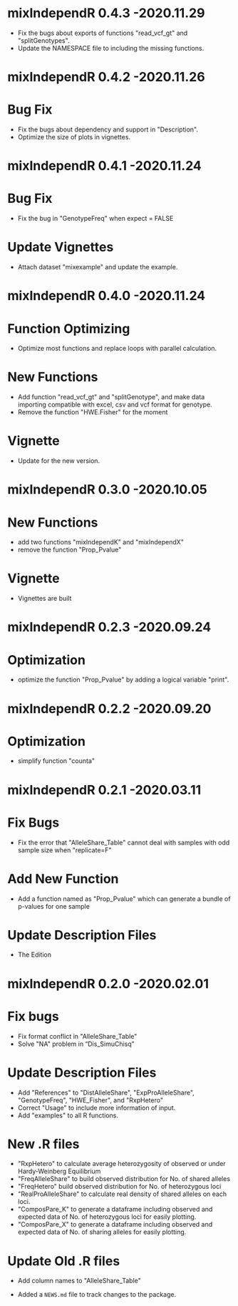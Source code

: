 # mixIndependR 0.4.3 -2020.11.29
- Fix the bugs about exports of functions "read_vcf_gt" and "splitGenotypes".
- Update the NAMESPACE file to including the missing functions.

# mixIndependR 0.4.2 -2020.11.26
# Bug Fix
- Fix the bugs about dependency and support in "Description".
- Optimize the size of plots in vignettes.

# mixIndependR 0.4.1 -2020.11.24
# Bug Fix
- Fix the bug in "GenotypeFreq" when expect = FALSE
# Update Vignettes
- Attach dataset "mixexample" and update the example. 


# mixIndependR 0.4.0 -2020.11.24
# Function Optimizing
- Optimize most functions and replace loops with parallel calculation.
# New Functions
- Add function "read_vcf_gt" and "splitGenotype", and make data importing compatible with excel, csv and vcf format for genotype.
- Remove the function "HWE.Fisher" for the moment
# Vignette
- Update for the new version.

# mixIndependR 0.3.0 -2020.10.05
# New Functions
- add two functions "mixIndependK" and "mixIndependX"
- remove the function "Prop_Pvalue"
# Vignette
- Vignettes are built


# mixIndependR 0.2.3 -2020.09.24
# Optimization
- optimize the function "Prop_Pvalue" by adding a logical variable "print".


# mixIndependR 0.2.2 -2020.09.20
# Optimization
- simplify function "counta"


# mixIndependR 0.2.1 -2020.03.11
# Fix Bugs
- Fix the error that "AlleleShare_Table" cannot deal with samples with odd sample size when "replicate=F"
# Add New Function
- Add a function named as "Prop_Pvalue" which can generate a bundle of p-values for one sample
# Update Description Files
- The Edition


# mixIndependR 0.2.0 -2020.02.01
# Fix bugs
- Fix format conflict in "AlleleShare_Table"
- Solve "NA" problem in “Dis_SimuChisq”
# Update Description Files
- Add "References" to "DistAlleleShare", "ExpProAlleleShare", "GenotypeFreq", "HWE_Fisher", and "RxpHetero"
- Correct "Usage" to include more information of input.
- Add "examples" to all R functions.
# New .R files
- "RxpHetero" to calculate average heterozygosity of observed or under Hardy-Weinberg Equilibrium
- "FreqAlleleShare" to build observed distribution for No. of shared alleles
- "FreqHetero" build observed distribution for No. of heterozygous loci
- "RealProAlleleShare" to calculate real density of shared alleles on each loci.
- "ComposPare_K" to generate a dataframe including observed and expected data of No. of heterozygous loci for easily plotting.
- "ComposPare_X" to generate a dataframe including observed and expected data of No. of sharing alleles for easily plotting.
# Update Old .R files
- Add column names to "AlleleShare_Table"


* Added a `NEWS.md` file to track changes to the package.
